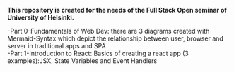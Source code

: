 **This repository is created for the needs of the Full Stack Open seminar of University of Helsinki.**

-Part 0-Fundamentals of Web Dev: there are 3 diagrams created with Mermaid-Syntax which depict the relationship between user, browser and server in traditional apps and SPA <br/>
-Part 1-Introduction to React: Basics of creating a react app (3 examples):JSX, State Variables and Event Handlers <br/>
